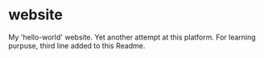# website
My 'hello-world' website. Yet another attempt at this platform.
For learning purpuse, third line added to this Readme.
